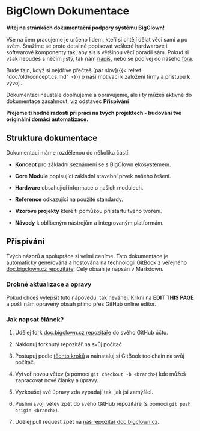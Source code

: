 # BigClown Dokumentace

**Vítej na stránkách dokumentační podpory systému BigClown!**

Vše na čem pracujeme je určeno lidem, kteří si chtějí dělat věci sami a po svém.
Snažíme se proto detailně popisovat veškeré hardwarové i softwarové komponenty tak, aby sis s většinou věcí poradil sám.
Pokud si však nebudeš s něčím jistý, tak nám [napiš](mailto:support@bigclown.com), nebo se podívej do našeho [fóra](http://forum.bigclown.com/).

Bude fajn, když si nejdříve přečteš [pár slov]({{< relref "doc/old/concept.cs.md" >}}) o naší motivaci k založení firmy a přístupu k vývoji.

Dokumentaci neustále doplňujeme a opravujeme, ale i ty můžeš aktivně do dokumentace zasáhnout, viz odstavec **Přispívání**

**Přejeme ti hodně radosti při práci na tvých projektech - budování tvé originální domácí automatizace.**

## Struktura dokumentace

Dokumentaci máme rozdělenou do několika částí:

* **Koncept** pro základní seznámení se s BigClown ekosystémem.

* **Core Module** popisující základní stavební prvek našeho řešení.

* **Hardware** obsahující informace o našich modulech.

* **Reference** odkazující na použité standardy.

* **Vzorové projekty** které ti pomůžou při startu tvého tvoření.

* **Návody** k oblíbeným nástrojům a integrovaným platformám.

## Přispívání

Tvých názorů a spolupráce si velmi ceníme.
Tato dokumentace je automaticky generována a hostována na technologii [GitBook](https://www.gitbook.com) z veřejného [doc.bigclown.cz repozitáře](https://github.com/bigclownlabs/doc.bigclown.cz).
Celý obsah je napsán v Markdown.

### Drobné aktualizace a opravy

Pokud chceš vylepšit tuto nápovědu, tak neváhej. Klikni na **EDIT THIS PAGE** a pošli nám opravený obsah přímo přes GitHub online editor.

### Jak napsat článek?

1. Udělej fork [doc.bigclown.cz repozitáře](https://github.com/bigclownlabs/doc.bigclown.cz) do svého GitHub účtu.

2. Naklonuj forknutý repozitář na svůj počítač.

3. Postupuj podle [těchto kroků](https://toolchain.gitbook.com/setup.html) a nainstaluj si GitBook toolchain na svůj počítač.

4. Vytvoř novou větev (s pomocí `git checkout -b <branch>`) kde můžeš zapracovat nové články a úpravy.

5. Vyzkoušej své úpravy zda vypadají tak, jak jsi zamýšlel.

6. Pushni svoji větev zpět do svého GitHub repozitáře (s pomocí `git push origin <branch>`).

7. Udělej pull request zpět na [náš repozitář doc.bigclown.cz](https://github.com/bigclownlabs/doc.bigclown.cz).

